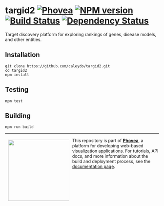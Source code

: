 targid2 [![Phovea][phovea-image]][phovea-url] [![NPM version][npm-image]][npm-url] [![Build Status][travis-image]][travis-url] [![Dependency Status][daviddm-image]][daviddm-url]
=====================

Target discovery platform for exploring rankings of genes, disease models, and other entities.

Installation
------------

```
git clone https://github.com/caleydo/targid2.git
cd targid2
npm install
```

Testing
-------

```
npm test
```

Building
--------

```
npm run build
```



***

<a href="https://caleydo.org"><img src="http://caleydo.org/assets/images/logos/caleydo.svg" align="left" width="200px" hspace="10" vspace="6"></a>
This repository is part of **[Phovea](http://phovea.caleydo.org/)**, a platform for developing web-based visualization applications. For tutorials, API docs, and more information about the build and deployment process, see the [documentation page](http://caleydo.org/documentation/).


[phovea-image]: https://img.shields.io/badge/Phovea-Client%20Plugin-F47D20.svg
[phovea-url]: https://phovea.caleydo.org
[npm-image]: https://badge.fury.io/js/targid2.svg
[npm-url]: https://npmjs.org/package/targid2
[travis-image]: https://travis-ci.org/caleydo/targid2.svg?branch=master
[travis-url]: https://travis-ci.org/caleydo/targid2
[daviddm-image]: https://david-dm.org/caleydo/targid2.svg?theme=shields.io
[daviddm-url]: https://david-dm.org/caleydo/targid2
